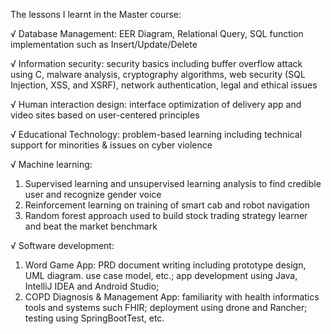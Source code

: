 

The lessons I learnt in the Master course:

√	Database Management: EER Diagram, Relational Query, SQL function implementation such as Insert/Update/Delete 

√	Information security: security basics including buffer overflow attack using C, malware analysis, cryptography 
algorithms, web security (SQL Injection, XSS, and XSRF), network authentication, legal and ethical issues

√	Human interaction design: interface optimization of delivery app and video sites based on user-centered principles   

√	Educational Technology: problem-based learning including technical support for minorities & issues on cyber violence

√ Machine learning: 
  1) Supervised learning and unsupervised learning analysis to find credible user and recognize gender voice 
  2) Reinforcement learning on training of smart cab and robot navigation
  3)	Random forest approach used to build stock trading strategy learner and beat the market benchmark
  
√	Software development: 
  1)	Word Game App: PRD document writing including prototype design, UML diagram. use case model, etc.;
app development using Java, IntelliJ IDEA and Android Studio; 
  2)	COPD Diagnosis & Management App: familiarity with health informatics tools and systems such FHIR;
deployment using drone and Rancher; testing using SpringBootTest, etc.

